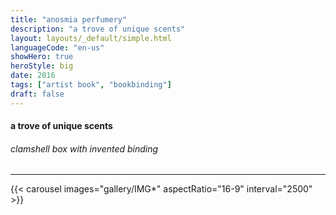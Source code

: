```yaml
---
title: "anosmia perfumery"
description: "a trove of unique scents"
layout: layouts/_default/simple.html
languageCode: "en-us"
showHero: true
heroStyle: big
date: 2016
tags: ["artist book", "bookbinding"]
draft: false
---
```

#### a trove of unique scents
###### clamshell box with invented binding
---

{{< carousel images="gallery/IMG*" aspectRatio="16-9" interval="2500" >}}
